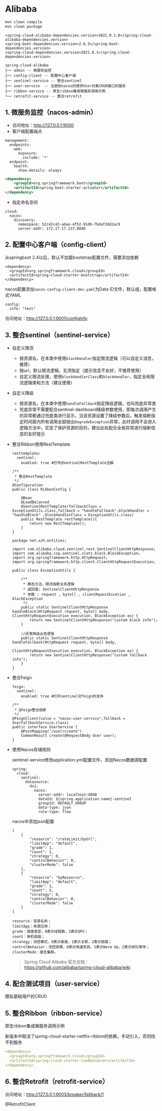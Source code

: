 # Alibaba 

```bash
mvn clean compile
mvn clean package
```

```
<spring-cloud-alibaba-dependencies.version>2021.0.1.0</spring-cloud-alibaba-dependencies.version>
<spring-boot-dependencies.version>2.6.3</spring-boot-dependencies.version>
<spring-cloud-dependencies.version>2021.0.1</spring-cloud-dependencies.version>
```

```
spring-cloud-alibaba
├── admin -- 微服务监控
├── config-client -- 配置中心客户端
├── sentinel-service -- 整合sentinel
├── user-service  -- 注册到nacos的提供User对象CRUD接口的服务
├── ribbon-service -- 原生ribbon集成微服务调用示例
└── retrofit-service -- 整合retrofit
```

## 1. 微服务监控（nacos-admin）

- 访问地址：http://127.0.0.1:9000
- 客户端配置端点

```
management:
  endpoints:
    web:
      exposure:
        include: '*'
  endpoint:
    health:
      show-details: always
```

```xml
<dependency>
	<groupId>org.springframework.boot</groupId>
	<artifactId>spring-boot-starter-actuator</artifactId>
</dependency>
```

- 指定命名空间
```
cloud:
  nacos:
    discovery:
      namespace: 52c42c43-adae-4f52-91d0-7bdaf28d2ac9 
      server-addr: 172.17.17.137:8848
```

## 2. 配置中心客户端（config-client）

从springboot 2.4以后，默认不加载bootstrap配置文件，需要添加依赖

```
<dependency>
  <groupId>org.springframework.cloud</groupId>
  <artifactId>spring-cloud-starter-bootstrap</artifactId>
</dependency>
```

nacos配置添加`nacos-config-client-dev.yaml`为Data ID文件，默认组，配置格式YAML

```
config:
  info: "test"
```


访问地址：http://127.0.0.1:9001/configInfo

## 3. 整合sentinel（sentinel-service）

- 自定义限流
  - 按资源名，在本类中使用`blockHandler`指定限流逻辑（可以自定义消息，推荐）
  - 按url，默认限流逻辑，无须指定（提示信息不友好，不推荐使用）
  - 自定义限流处理，使用`blockHandlerClass`和`blockHandler`，指定全局限流逻辑类和方法（建议使用）
  
- 自定义降级
  - 按资源名，在本类中使用`handleFallback`指定降级逻辑，也叫兜底异常类
  - 兜底异常不需要配合sentinel-dashboard降级参数使用，即每次调用产生的异常都通过兜底类进行显示，当该资源设置了降级参数后，触发熔断指定时间窗内所有调用全部抛出`DegradeException`异常，此时调用不会进入逻辑方法中，实现了保护资源的目的，建议此处配合全局异常进行熔断信息的友好提示
  
- 整合Ribbon使用RestTemplate

  ```
  resttemplate:
    sentinel:
      enabled: true #打开@SentinelRestTemplate注解
  ```
  ```
  /**
   * 整合RestTemplate
   */
  @Configuration
  public class RibbonConfig {
  
      @Bean
      @LoadBalanced
      @SentinelRestTemplate(fallbackClass = ExceptionUtils.class,fallback = "handleFallback",blockHandler = "handleBlock" ,blockHandlerClass = ExceptionUtils.class)
      public RestTemplate restTemplate(){
          return new RestTemplate();
      }
  }
  ```
  ```
  package net.xzh.entities;
   
  import com.alibaba.cloud.sentinel.rest.SentinelClientHttpResponse;
  import com.alibaba.csp.sentinel.slots.block.BlockException;
  import org.springframework.http.HttpRequest;
  import org.springframework.http.client.ClientHttpRequestExecution;
   
  public class ExceptionUtils {
   
      /**
       * 静态方法，限流熔断业务逻辑
       * 返回值: SentinelClientHttpResponse
       * 参数 : request , byte[] , clientRquestExcetion , blockException
       */
      public static SentinelClientHttpResponse handleBlock(HttpRequest request, byte[] body, ClientHttpRequestExecution execution, BlockException ex) {
          return new SentinelClientHttpResponse("custom block info");
      }
   
      //异常降级业务逻辑
      public static SentinelClientHttpResponse handleFallback(HttpRequest request, byte[] body,
                                                              ClientHttpRequestExecution execution, BlockException ex) {
          return new SentinelClientHttpResponse("custom fallback info");
      }
  }
  ```
  
- 整合Feign

  ```
  feign:
    sentinel:
      enabled: true #打开sentinel对feign的支持
  ```
  ```
  /**
   * @Feign整合熔断
   */
  @FeignClient(value = "nacos-user-service",fallback = UserFallbackService.class)
  public interface UserService {
      @PostMapping("/user/create")
      CommonResult create(@RequestBody User user);
  }
  ```
  
- 使用Nacos存储规则

  sentinel-service修改application.yml配置文件，添加Nacos数据源配置

  ```
  spring:
    cloud:
      sentinel:
        datasource:
          ds1:
            nacos:
              server-addr: localhost:8848
              dataId: ${spring.application.name}-sentinel
              groupId: DEFAULT_GROUP
              data-type: json
              rule-type: flow
  ```

  nacos中添加json配置

  ```
  [
      {
          "resource": "/rateLimit/byUrl",
          "limitApp": "default",
          "grade": 1,
          "count": 1,
          "strategy": 0,
          "controlBehavior": 0,
          "clusterMode": false
      },
      {
          "resource": "byResource",
          "limitApp": "default",
          "grade": 1,
          "count": 5,
          "strategy": 0,
          "controlBehavior": 0,
          "clusterMode": false
      }
  ]
  ```

  ```
  resource：资源名称；
  limitApp：来源应用；
  grade：阈值类型，0表示线程数，1表示QPS；
  count：单机阈值；
  strategy：流控模式，0表示直接，1表示关联，2表示链路；
  controlBehavior：流控效果，0表示快速失败，1表示Warm Up，2表示排队等待；
  clusterMode：是否集群。
  ```

  > Spring Cloud Alibaba 官方文档：https://github.com/alibaba/spring-cloud-alibaba/wiki




## 4. 配合测试项目（user-service）

模拟基础用户的CRUD


## 5. 整合Ribbon（ribbon-service）

原生ribbon集成微服务调用示例

新版本中取消了spring-cloud-starter-netflix-ribbon的依赖，手动引入，否则找不到服务

```yml
<dependency>
  <groupId>org.springframework.cloud</groupId>
  <artifactId>spring-cloud-starter-loadbalancer</artifactId>
</dependency>
```


## 6. 整合Retrofit（retrofit-service）

访问地址：http://127.0.0.1:9003/breaker/fallback/1

@RetrofitClient